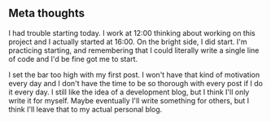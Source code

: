 
## Meta thoughts

I had trouble starting today. I work at 12:00 thinking about working on this project and I actually started at 16:00. On the bright side, I did start. I'm practicing starting, and remembering that I could literally write a single line of code and I'd be fine got me to start.

I set the bar too high with my first post. I won't have that kind of motivation every day and I don't have the time to be so thorough with every post if I do it every day. I still like the idea of a development blog, but I think I'll only write it for myself. Maybe eventually I'll write something for others, but I think I'll leave that to my actual personal blog.
